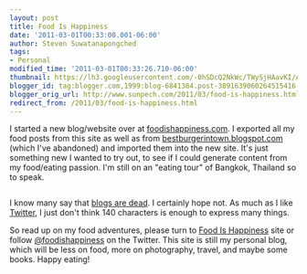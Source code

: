 ```yaml
---
layout: post
title: Food Is Happiness
date: '2011-03-01T00:33:00.001-06:00'
author: Steven Suwatanapongched
tags:
- Personal
modified_time: '2011-03-01T00:33:26.710-06:00'
thumbnail: https://lh3.googleusercontent.com/-0hSDcQ2NkWc/TWySjHAavKI/AAAAAAAAhBg/s-7Ytz4ee5g/s600/steven_icon.jpg
blogger_id: tag:blogger.com,1999:blog-6841384.post-3891639060264515416
blogger_orig_url: http://www.sunpech.com/2011/03/food-is-happiness.html
redirect_from: /2011/03/food-is-happiness.html
---
```


I started a new blog/website over at <a href="http://www.foodishappiness.com/">foodishappiness.com</a>. I exported all my food posts from this site as well as from <a href="http://bestburgerintown.blogspot.com/">bestburgerintown.blogspot.com</a> (which I've abandoned) and imported them into the new site. It's just something new I wanted to try out, to see if I could generate content from my food/eating passion. I'm still on an "eating tour" of Bangkok, Thailand so to speak.

<a href="https://lh3.googleusercontent.com/-0hSDcQ2NkWc/TWySjHAavKI/AAAAAAAAhBg/s-7Ytz4ee5g/s1600/steven_icon.jpg"><img alt=""  border="0" src="https://lh3.googleusercontent.com/-0hSDcQ2NkWc/TWySjHAavKI/AAAAAAAAhBg/s-7Ytz4ee5g/s320/steven_icon.jpg" /></a>

I know many say that <a href="http://www.google.com/#sclient=psy&amp;hl=en&amp;site=&amp;source=hp&amp;q=blogs+are+dead&amp;aq=f&amp;aqi=g1g-v2&amp;aql=&amp;oq=&amp;psj=1&amp;bav=on.1,or.&amp;fp=a2885925ea8ae0">blogs are dead</a>. I certainly hope not. As much as I like <a href="http://twitter.com/">Twitter</a>, I just don't think 140 characters is enough to express many things.

So read up on my food adventures, please turn to <a href="http://www.foodishappiness.com/">Food Is Happiness</a> site or follow <a href="http://twitter.com/foodishappiness">@foodishappiness</a> on the Twitter. This site is still my personal blog, which will be less on food, more on photography, travel, and maybe some books. Happy eating!